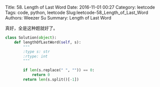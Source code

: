 Title: 58. Length of Last Word
Date: 2016-11-01 00:27
Category: leetcode
Tags: code, python, leetcode
Slug:leetcode-58_Length_of_Last_Word 
Authors: Weezer Su
Summary: Length of Last Word

真好，全是这种题就好了。
```python
class Solution(object):
    def lengthOfLastWord(self, s):
        """
        :type s: str
        :rtype: int
        """
        
        if len(s.replace(" ", "")) == 0:
            return 0
        return len(s.split()[-1])
```

